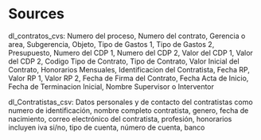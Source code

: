 # Sources
dl_contratos_cvs: Numero del proceso, Numero del contrato, Gerencia o area, Subgerencia, Objeto, Tipo de Gastos 1, Tipo de Gastos 2, Presupuesto, Numero del CDP 1, Numero del CDP 2, Valor del CDP 1, Valor del CDP 2, Codigo Tipo de Contrato, Tipo de Contrato, Valor Inicial del Contrato, Honorarios Mensuales, Identificacion del Contratista, Fecha RP, Valor RP 1, Valor RP 2, Fecha de Firma del Contrato, Fecha Acta de Inicio, Fecha de Terminacion Inicial, Nombre Supervisor o Interventor

dl_Contratistas_csv: Datos personales y de contacto del contratistas como numero de identificación, nombre completo contratista, genero, fecha de nacimiento, correo electrónico del contratista, profesión, honorarios incluyen iva si/no, tipo de cuenta, número de cuenta, banco
